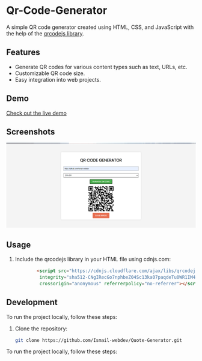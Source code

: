 # Qr-Code-Generator

A simple QR code generator created using HTML, CSS, and JavaScript with the help of the [qrcodejs library](https://github.com/davidshimjs/qrcodejs).

## Features

- Generate QR codes for various content types such as text, URLs, etc.
- Customizable QR code size.
- Easy integration into web projects.

## Demo

[Check out the live demo](https://ismail-webdev.github.io/Qr-Code-Generator/)

## Screenshots

![Screenshot 1](Screenshot/screenshot.png)

## Usage

1. Include the qrcodejs library in your HTML file using cdnjs.com:

   ```html
           <script src="https://cdnjs.cloudflare.com/ajax/libs/qrcodejs/1.0.0/qrcode.min.js"
            integrity="sha512-CNgIRecGo7nphbeZ04Sc13ka07paqdeTu0WR1IM4kNcpmBAUSHSQX0FslNhTDadL4O5SAGapGt4FodqL8My0mA=="
            crossorigin="anonymous" referrerpolicy="no-referrer"></script>

## Development

To run the project locally, follow these steps:

1. Clone the repository:

   ```bash
   git clone https://github.com/Ismail-webdev/Quote-Generator.git
To run the project locally, follow these steps:
